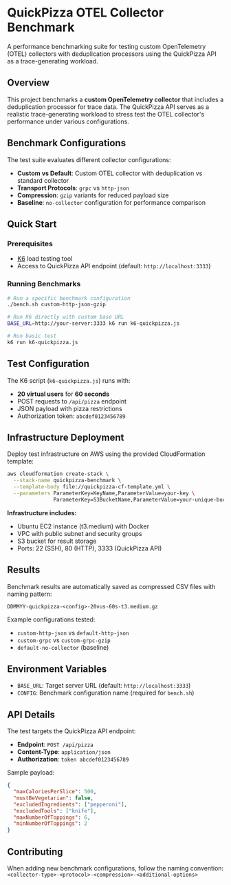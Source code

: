 # QuickPizza OTEL Collector Benchmark

A performance benchmarking suite for testing custom OpenTelemetry (OTEL) collectors with deduplication processors using the QuickPizza API as a trace-generating workload.

## Overview

This project benchmarks a **custom OpenTelemetry collector** that includes a deduplication processor for trace data. The QuickPizza API serves as a realistic trace-generating workload to stress test the OTEL collector's performance under various configurations.

## Benchmark Configurations

The test suite evaluates different collector configurations:

- **Custom vs Default**: Custom OTEL collector with deduplication vs standard collector
- **Transport Protocols**: `grpc` vs `http-json` 
- **Compression**: `gzip` variants for reduced payload size
- **Baseline**: `no-collector` configuration for performance comparison

## Quick Start

### Prerequisites

- [K6](https://k6.io/) load testing tool
- Access to QuickPizza API endpoint (default: `http://localhost:3333`)

### Running Benchmarks

```bash
# Run a specific benchmark configuration
./bench.sh custom-http-json-gzip

# Run K6 directly with custom base URL
BASE_URL=http://your-server:3333 k6 run k6-quickpizza.js

# Run basic test
k6 run k6-quickpizza.js
```

## Test Configuration

The K6 script (`k6-quickpizza.js`) runs with:
- **20 virtual users** for **60 seconds**
- POST requests to `/api/pizza` endpoint
- JSON payload with pizza restrictions
- Authorization token: `abcdef0123456789`

## Infrastructure Deployment

Deploy test infrastructure on AWS using the provided CloudFormation template:

```bash
aws cloudformation create-stack \
  --stack-name quickpizza-benchmark \
  --template-body file://quickpizza-cf-template.yml \
  --parameters ParameterKey=KeyName,ParameterValue=your-key \
               ParameterKey=S3BucketName,ParameterValue=your-unique-bucket
```

**Infrastructure includes:**
- Ubuntu EC2 instance (t3.medium) with Docker
- VPC with public subnet and security groups
- S3 bucket for result storage
- Ports: 22 (SSH), 80 (HTTP), 3333 (QuickPizza API)

## Results

Benchmark results are automatically saved as compressed CSV files with naming pattern:
```
DDMMYY-quickpizza-<config>-20vus-60s-t3.medium.gz
```

Example configurations tested:
- `custom-http-json` vs `default-http-json`
- `custom-grpc` vs `custom-grpc-gzip`  
- `default-no-collector` (baseline)

## Environment Variables

- `BASE_URL`: Target server URL (default: `http://localhost:3333`)
- `CONFIG`: Benchmark configuration name (required for `bench.sh`)

## API Details

The test targets the QuickPizza API endpoint:
- **Endpoint**: `POST /api/pizza`
- **Content-Type**: `application/json`
- **Authorization**: `token abcdef0123456789`

Sample payload:
```json
{
  "maxCaloriesPerSlice": 500,
  "mustBeVegetarian": false,
  "excludedIngredients": ["pepperoni"],
  "excludedTools": ["knife"],
  "maxNumberOfToppings": 6,
  "minNumberOfToppings": 2
}
```

## Contributing

When adding new benchmark configurations, follow the naming convention:
`<collector-type>-<protocol>-<compression>-<additional-options>`
